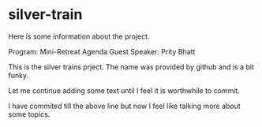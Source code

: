 # silver-train

Here is some information about the project.

Program: Mini-Retreat
Agenda
Guest Speaker: Prity Bhatt

This is the silver trains prject. The name was provided by github and is a bit funky.

Let me continue adding some text until I feel it is worthwhile to commit.

I have commited till the above line but now I feel like talking more about some topics.


